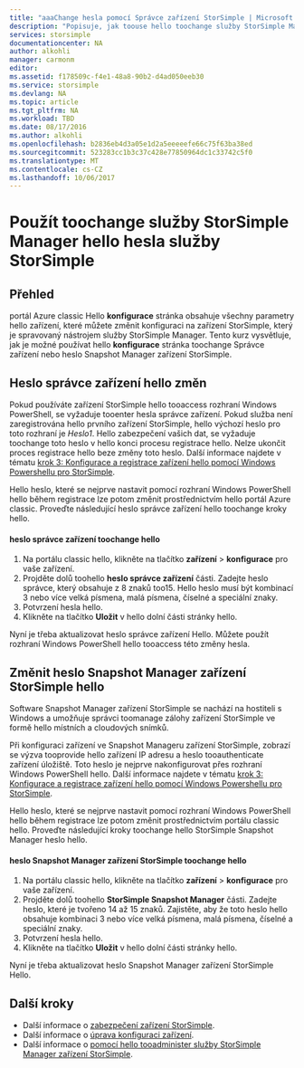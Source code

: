 ```yaml
---
title: "aaaChange hesla pomocí Správce zařízení StorSimple | Microsoft Docs"
description: "Popisuje, jak toouse hello toochange služby StorSimple Manager správce hesla služby StorSimple Snapshot Manager a zařízení."
services: storsimple
documentationcenter: NA
author: alkohli
manager: carmonm
editor: 
ms.assetid: f178509c-f4e1-48a8-90b2-d4ad050eeb30
ms.service: storsimple
ms.devlang: NA
ms.topic: article
ms.tgt_pltfrm: NA
ms.workload: TBD
ms.date: 08/17/2016
ms.author: alkohli
ms.openlocfilehash: b2836eb4d3a05e1d2a5eeeeefe66c75f63ba38ed
ms.sourcegitcommit: 523283cc1b3c37c428e77850964dc1c33742c5f0
ms.translationtype: MT
ms.contentlocale: cs-CZ
ms.lasthandoff: 10/06/2017
---
```

# <a name="use-hello-storsimple-manager-service-toochange-your-storsimple-passwords"></a>Použít toochange služby StorSimple Manager hello hesla služby StorSimple
## <a name="overview"></a>Přehled
portál Azure classic Hello **konfigurace** stránka obsahuje všechny parametry hello zařízení, které můžete změnit konfiguraci na zařízení StorSimple, který je spravovaný nástrojem služby StorSimple Manager. Tento kurz vysvětluje, jak je možné používat hello **konfigurace** stránka toochange Správce zařízení nebo heslo Snapshot Manager zařízení StorSimple.

## <a name="change-hello-device-administrator-password"></a>Heslo správce zařízení hello změn
Pokud používáte zařízení StorSimple hello tooaccess rozhraní Windows PowerShell, se vyžaduje tooenter hesla správce zařízení. Pokud služba není zaregistrována hello prvního zařízení StorSimple, hello výchozí heslo pro toto rozhraní je *Heslo1*. Hello zabezpečení vašich dat, se vyžaduje toochange toto heslo v hello konci procesu registrace hello. Nelze ukončit proces registrace hello beze změny toto heslo. Další informace najdete v tématu [krok 3: Konfigurace a registrace zařízení hello pomocí Windows Powershellu pro StorSimple](storsimple-deployment-walkthrough-u2.md#step-3-configure-and-register-the-device-through-windows-powershell-for-storsimple).

Hello heslo, které se nejprve nastavit pomocí rozhraní Windows PowerShell hello během registrace lze potom změnit prostřednictvím hello portál Azure classic. Proveďte následující heslo správce zařízení hello toochange kroky hello.

#### <a name="toochange-hello-device-administrator-password"></a>heslo správce zařízení toochange hello
1. Na portálu classic hello, klikněte na tlačítko **zařízení** > **konfigurace** pro vaše zařízení.
2. Projděte dolů toohello **heslo správce zařízení** části. Zadejte heslo správce, který obsahuje z 8 znaků too15. Hello heslo musí být kombinací 3 nebo více velká písmena, malá písmena, číselné a speciální znaky.
3. Potvrzení hesla hello.
4. Klikněte na tlačítko **Uložit** v hello dolní části stránky hello.

Nyní je třeba aktualizovat heslo správce zařízení Hello. Můžete použít rozhraní Windows PowerShell hello tooaccess této změny hesla.

## <a name="change-hello-storsimple-snapshot-manager-password"></a>Změnit heslo Snapshot Manager zařízení StorSimple hello
Software Snapshot Manager zařízení StorSimple se nachází na hostiteli s Windows a umožňuje správci toomanage zálohy zařízení StorSimple ve formě hello místních a cloudových snímků.

Při konfiguraci zařízení ve Snapshot Manageru zařízení StorSimple, zobrazí se výzva tooprovide hello zařízení IP adresu a heslo tooauthenticate zařízení úložiště. Toto heslo je nejprve nakonfigurovat přes rozhraní Windows PowerShell hello. Další informace najdete v tématu [krok 3: Konfigurace a registrace zařízení hello pomocí Windows Powershellu pro StorSimple](storsimple-deployment-walkthrough-u2.md#step-3-configure-and-register-the-device-through-windows-powershell-for-storsimple).

Hello heslo, které se nejprve nastavit pomocí rozhraní Windows PowerShell hello během registrace lze potom změnit prostřednictvím portálu classic hello. Proveďte následující kroky toochange hello StorSimple Snapshot Manager heslo hello.

#### <a name="toochange-hello-storsimple-snapshot-manager-password"></a>heslo Snapshot Manager zařízení StorSimple toochange hello
1. Na portálu classic hello, klikněte na tlačítko **zařízení** > **konfigurace** pro vaše zařízení.
2. Projděte dolů toohello **StorSimple Snapshot Manager** části. Zadejte heslo, které je tvořeno 14 až 15 znaků. Zajistěte, aby že toto heslo hello obsahuje kombinaci 3 nebo více velká písmena, malá písmena, číselné a speciální znaky.
3. Potvrzení hesla hello.
4. Klikněte na tlačítko **Uložit** v hello dolní části stránky hello.

Nyní je třeba aktualizovat heslo Snapshot Manager zařízení StorSimple Hello.

## <a name="next-steps"></a>Další kroky
* Další informace o [zabezpečení zařízení StorSimple](storsimple-security.md).
* Další informace o [úprava konfiguraci zařízení](storsimple-modify-device-config.md).
* Další informace o [pomocí hello tooadminister služby StorSimple Manager zařízení StorSimple](storsimple-manager-service-administration.md).

